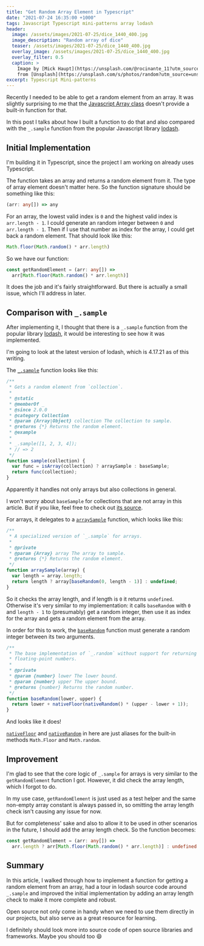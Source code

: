 ```yaml
---
title: "Get Random Array Element in Typescript"
date: "2021-07-24 16:35:00 +1000"
tags: Javascript Typescript mini-patterns array lodash
header:
  image: /assets/images/2021-07-25/dice_1440_400.jpg
  image_description: "Random array of dice"
  teaser: /assets/images/2021-07-25/dice_1440_400.jpg
  overlay_image: /assets/images/2021-07-25/dice_1440_400.jpg
  overlay_filter: 0.5
  caption: >
    Image by [Mick Haupt](https://unsplash.com/@rocinante_11?utm_source=unsplash&utm_medium=referral&utm_content=creditCopyText)
    from [Unsplash](https://unsplash.com/s/photos/random?utm_source=unsplash&utm_medium=referral&utm_content=creditCopyText)
excerpt: Typescript Mini-patterns
---
```


Recently I needed to be able to get a random element from an array. It was
slightly surprising to me that the [Javascript Array
class][javascript-array-class] doesn't provide a built-in function for that.

In this post I talks about how I built a function to do that and also compared
with the `_.sample` function from the popular Javascript library [lodash][].

## Initial Implementation

I'm building it in Typescript, since the project I am working on already uses
Typescript.

The function takes an array and returns a random element from it. The type of
array element doesn't matter here. So the function signature should be something
like this:

```typescript
(arr: any[]) => any
```

For an array, the lowest valid index is `0` and the highest valid index is
`arr.length - 1`. I could generate an random integer between `0` and
`arr.length - 1`. Then if I use that number as index for the array, I could get
back a random element. That should look like this:

```typescript
Math.floor(Math.random() * arr.length)
```

So we have our function:

```typescript
const getRandomElement = (arr: any[]) =>
  arr[Math.floor(Math.random() * arr.length)]
```

It does the job and it's fairly straightforward. But there is actually a small
issue, which I'll address in later.

## Comparison with `_.sample`

After implementing it, I thought that there is a `_.sample` function from the
popular library [lodash][], it would be interesting to see how it was
implemented.

I'm going to look at the latest version of lodash, which is 4.17.21 as of this
writing.

The [`_.sample`][sample] function looks like this:

```javascript
/**
 * Gets a random element from `collection`.
 *
 * @static
 * @memberOf _
 * @since 2.0.0
 * @category Collection
 * @param {Array|Object} collection The collection to sample.
 * @returns {*} Returns the random element.
 * @example
 *
 * _.sample([1, 2, 3, 4]);
 * // => 2
 */
function sample(collection) {
  var func = isArray(collection) ? arraySample : baseSample;
  return func(collection);
}
```

Apparently it handles not only arrays but also collections in general.

I won't worry about `baseSample` for collections that are not array in this
article. But if you like, feel free to check out [its source][baseSample].

For arrays, it delegates to a [`arraySample`][arraySample] function, which looks
like this:

```javascript
/**
 * A specialized version of `_.sample` for arrays.
 *
 * @private
 * @param {Array} array The array to sample.
 * @returns {*} Returns the random element.
 */
function arraySample(array) {
  var length = array.length;
  return length ? array[baseRandom(0, length - 1)] : undefined;
}
```

So it checks the array length, and if length is `0` it returns `undefined`.
Otherwise it's very similar to my implementation: it calls `baseRandom` with `0`
and `length - 1` to (presumably) get a random integer, then use it as index for
the array and gets a random element from the array.

In order for this to work, the [`baseRandom`][baseRandom] function must generate
a random integer between its two arguments.

```javascript
/**
 * The base implementation of `_.random` without support for returning
 * floating-point numbers.
 *
 * @private
 * @param {number} lower The lower bound.
 * @param {number} upper The upper bound.
 * @returns {number} Returns the random number.
 */
function baseRandom(lower, upper) {
  return lower + nativeFloor(nativeRandom() * (upper - lower + 1));
}
```

And looks like it does!

[`nativeFloor`][nativeFloor] and [`nativeRandom`][nativeRandom] in here are just
aliases for the built-in methods `Math.Floor` and `Math.random`.

## Improvement

I'm glad to see that the core logic of `_.sample` for arrays is very similar to
the `getRandomElement` function I got. However, it did check the array length,
which I forgot to do.

In my use case, `getRandomElement` is just used as a test helper and the same
non-empty array constant is always passed in, so omitting the array length check
isn't causing any issue for now.

But for completeness' sake and also to allow it to be used in other scenarios in
the future, I should add the array length check. So the function becomes:

```typescript
const getRandomElement = (arr: any[]) =>
  arr.length ? arr[Math.floor(Math.random() * arr.length)] : undefined
```

## Summary

In this article, I walked through how to implement a function for getting a
random element from an array, had a tour in lodash source code around `_.sample`
and improved the initial implementation by adding an array length check to make
it more complete and robust.

Open source not only come in handy when we need to use them directly in our
projects, but also serve as a great resource for learning.

I definitely should look more into source code of open source libraries and
frameworks. Maybe you should too :smile:

[arraySample]: https://github.com/lodash/lodash/blob/4.17.21/lodash.js#L2452-L2462
[baseRandom]: https://github.com/lodash/lodash/blob/4.17.21/lodash.js#L3910-L3921
[baseSample]: https://github.com/lodash/lodash/blob/4.17.21/lodash.js#L3986-L3995
[javascript-array-class]: https://developer.mozilla.org/en-US/docs/Web/JavaScript/Reference/Global_Objects/Array
[lodash]: https://www.npmjs.com/package/lodash
[nativeFloor]: https://github.com/lodash/lodash/blob/4.17.21/lodash.js#L1532
[nativeRandom]: https://github.com/lodash/lodash/blob/4.17.21/lodash.js#L1542
[sample]: https://github.com/lodash/lodash/blob/4.17.21/lodash.js#L9820-L9837
